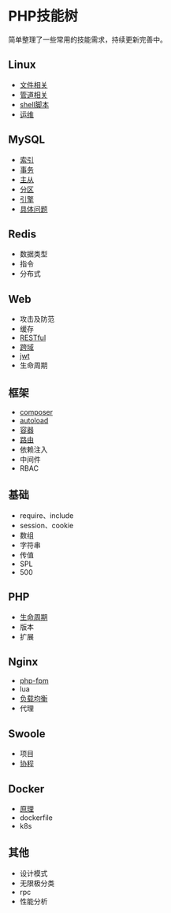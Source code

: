 # PHP技能树

简单整理了一些常用的技能需求，持续更新完善中。

## Linux
- [文件相关](./linux/file.md)
- [管道相关](./linux/grep.md)
- [shell脚本](./linux/shell.md)
- [运维](./linux/devops.md)

## MySQL
- [索引](./mysql/index.md)
- [事务](./mysql/transaction.md)
- [主从](./mysql/replication.md)
- [分区](./mysql/partition.md)
- [引擎](./mysql/engine.md)
- [具体问题](./mysql/question.md)

## Redis
- 数据类型
- 指令
- 分布式

## Web
- 攻击及防范
- 缓存
- [RESTful](./web/rest.md)
- [跨域](./web/cors.md)
- [jwt](./web/jwt.md)
- 生命周期

## 框架
- [composer](./framework/composer.md)
- [autoload](./framework/autoload.md)
- [容器](./framework/container.md)
- [路由](./framework/route.md)
- 依赖注入
- 中间件
- RBAC

## 基础
- require、include
- session、cookie
- 数组
- 字符串
- 传值
- SPL
- 500

## PHP
- [生命周期](./php/life-cycle.md)
- 版本
- 扩展

## Nginx
- [php-fpm](./nginx/php.md)
- lua
- [负载均衡](./nginx/balance.md)
- 代理

## Swoole
- 项目
- [协程](./swoole/coroutine.md)

## Docker
- [原理](./docker/docker.md)
- dockerfile
- k8s

## 其他
- 设计模式
- 无限极分类
- rpc
- 性能分析